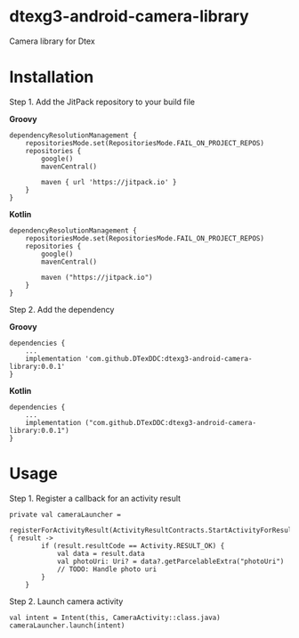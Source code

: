 # dtexg3-android-camera-library

Camera library for Dtex

# Installation
Step 1. Add the JitPack repository to your build file

<b>Groovy</b>
````
dependencyResolutionManagement {
    repositoriesMode.set(RepositoriesMode.FAIL_ON_PROJECT_REPOS)
    repositories {
        google()
        mavenCentral()

        maven { url 'https://jitpack.io' }
    }
}
````

<b>Kotlin</b>
````
dependencyResolutionManagement {
    repositoriesMode.set(RepositoriesMode.FAIL_ON_PROJECT_REPOS)
    repositories {
        google()
        mavenCentral()

        maven ("https://jitpack.io")
    }
}
````

Step 2. Add the dependency

<b>Groovy</b>
````
dependencies {
    ...
    implementation 'com.github.DTexDDC:dtexg3-android-camera-library:0.0.1'
}
````

<b>Kotlin</b>
````
dependencies {
    ...
    implementation ("com.github.DTexDDC:dtexg3-android-camera-library:0.0.1")
}
````

# Usage
Step 1. Register a callback for an activity result
````
private val cameraLauncher =
    registerForActivityResult(ActivityResultContracts.StartActivityForResult()) { result ->
        if (result.resultCode == Activity.RESULT_OK) {
            val data = result.data
            val photoUri: Uri? = data?.getParcelableExtra("photoUri")
            // TODO: Handle photo uri
        }
    }
````

Step 2. Launch camera activity
````
val intent = Intent(this, CameraActivity::class.java)
cameraLauncher.launch(intent)
````

